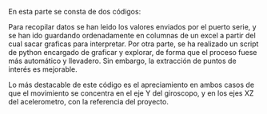En esta parte se consta de dos códigos:

Para recopilar datos se han leido los valores enviados por el puerto serie, y se han ido guardando ordenadamente en columnas de un excel a partir del cual sacar graficas para interpretar.
Por otra parte, se ha realizado un script de python encargado de graficar y explorar, de forma que el proceso fuese más automático y llevadero. 
Sin embargo, la extracción de puntos de interés es mejorable.

Lo más destacable de este código es el apreciamiento en ambos casos de que el movimiento se concentra en el eje Y del giroscopo, y en los ejes XZ del acelerometro, con la referencia del proyecto.
